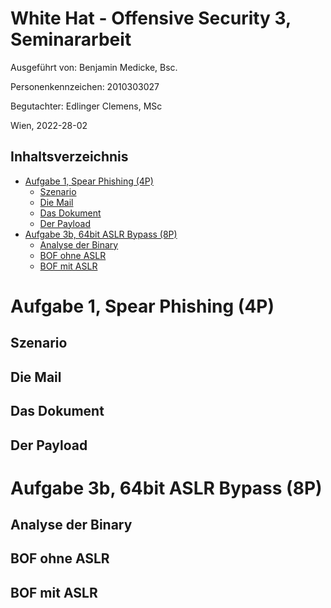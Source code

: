 #  White Hat - Offensive Security 3, Seminararbeit

Ausgeführt von: Benjamin Medicke, Bsc.

Personenkennzeichen: 2010303027

Begutachter: Edlinger Clemens, MSc

Wien, 2022-28-02

## Inhaltsverzeichnis


<!-- vim-markdown-toc GFM -->

* [Aufgabe 1, Spear Phishing (4P)](#aufgabe-1-spear-phishing-4p)
  * [Szenario](#szenario)
  * [Die Mail](#die-mail)
  * [Das Dokument](#das-dokument)
  * [Der Payload](#der-payload)
* [Aufgabe 3b, 64bit ASLR Bypass (8P)](#aufgabe-3b-64bit-aslr-bypass-8p)
  * [Analyse der Binary](#analyse-der-binary)
  * [BOF ohne ASLR](#bof-ohne-aslr)
  * [BOF mit ASLR](#bof-mit-aslr)

<!-- vim-markdown-toc -->

# Aufgabe 1, Spear Phishing (4P)

## Szenario

## Die Mail

## Das Dokument

## Der Payload

<!-- # Aufgabe 2, Egghunter (2P) -->

# Aufgabe 3b, 64bit ASLR Bypass (8P)

## Analyse der Binary

## BOF ohne ASLR

## BOF mit ASLR
